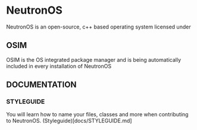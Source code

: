 # NeutronOS
NeutronOS is an open-source, c++ based operating system licensed under 

## OSIM
OSIM is the OS integrated package manager and is being automatically included in every installation of NeutronOS

## DOCUMENTATION

### STYLEGUIDE

You will learn how to name your files, classes and more when contributing to NeutronOS.
(Styleguide)[docs/STYLEGUIDE.md]